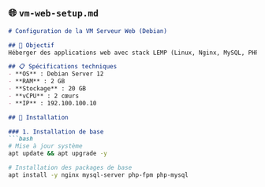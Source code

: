 
## 🌐 `vm-web-setup.md`

```markdown
# Configuration de la VM Serveur Web (Debian)

## 🎯 Objectif
Héberger des applications web avec stack LEMP (Linux, Nginx, MySQL, PHP).

## 📋 Spécifications techniques
- **OS** : Debian Server 12
- **RAM** : 2 GB
- **Stockage** : 20 GB
- **vCPU** : 2 cœurs
- **IP** : 192.100.100.10

## 🔧 Installation

### 1. Installation de base
```bash
# Mise à jour système
apt update && apt upgrade -y

# Installation des packages de base
apt install -y nginx mysql-server php-fpm php-mysql